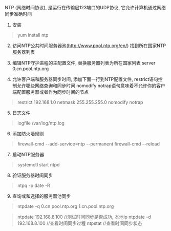 NTP (网络时间协议), 是运行在传输层123端口的UDP协议, 它允许计算机通过网络同步准确时间

1. 安装
> yum install ntp

2. 访问NTP公共时间服务器池(http://www.pool.ntp.org/en/)
找到所在国家NTP服务器列表

3. 编辑NTP守护进程的主配置文件, 替换服务器列表为所在国家列表
server 0.cn.pool.ntp.org

4. 允许客户端和服务器同步时间, 添加下面一行到NTP配置文件, 
restrict语句控制允许哪些网络查询和同步时间
nomodify notrap语句意味着不允许你的客户端配置服务器或者作为同步时间的节点
> restrict 192.168.1.0 netmask 255.255.255.0 nomodify notrap

5. 日志文件
> logfile /var/log/ntp.log

6. 添加防火墙规则
> firewall-cmd --add-service=ntp --permanent
> firewall-cmd --reload

7. 启动NTP服务器
> systemctl start ntpd

8. 验证服务器时间同步
> ntpq -p
> date -R

9. 查询或和选择的服务器池同步
> ntpdate -q 0.cn.pool.ntp.org 1.cn.pool.ntp.org

> ntpdate 192.168.8.100  //测试时间同步是否成功, 本地ip
> ntpdate -d 192.168.8.100  //查看时间同步过程
> ntpstat  //查看时间同步状态
